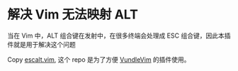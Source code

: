 解决 Vim 无法映射 ALT
======

当在 Vim 中，ALT 组合键在发射中，在很多终端会处理成 ESC 组合键，因此本插件就是用于解决这个问题

Copy [escalt.vim](https://github.com/lilydjwg/dotvim/blob/master/plugin/escalt.vim), 这个 repo 是为了方便 [VundleVim](https://github.com/VundleVim/Vundle.vim) 的插件使用。
